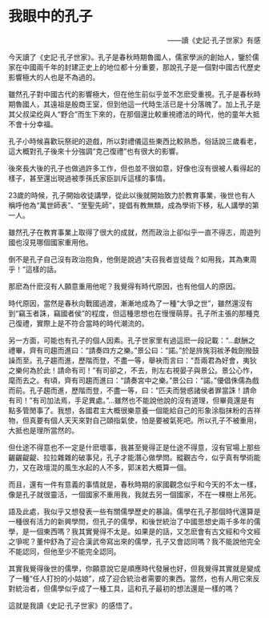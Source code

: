 # 我眼中的孔子

<p style="text-align: right;">——讀《史記·孔子世家》有感</p>

今天讀了《史記·孔子世家》。孔子是春秋時期魯國人，儒家學派的創始人，鑒於儒家在中國兩千年的封建正史上的地位都十分重要，那說孔子是一個對中國古代歷史影響極大的人也是不為過的。

雖然孔子對中國古代的影響極大，但在他生前似乎並不怎麽受重視。孔子是春秋時期魯國人，其遠祖是殷商王室，但到他這一代時生活已是十分落魄了。加上孔子是其父叔梁纥與人“野合”而生下來的，在那個還比較重視禮法的時代，他的童年大抵不會十分幸福。

孔子小時候喜歡玩祭祀的遊戲，所以對禮儀這些東西比較熟悉，俗話說三歲看老，這大概對孔子後來十分強調“克己復禮”也有很大的影響。

後來長大後的孔子也做過許多工作，但也並不很如意，好像也沒有很被人看得起的樣子，甚至還出現過被季孫氏家臣訓斥這樣的事情。

23歲的時候，孔子開始收徒講學，從此以後就開始致力於教育事業，後世也有人稱呼他為“萬世師表”、“至聖先師”，提倡有教無類，成為學術下移，私人講學的第一人。

雖然孔子在教育事業上取得了很大的成就，然而政治上卻似乎一直不得志，周遊列國也沒見哪個國家重用他。

倒不是孔子自己沒有政治抱負，他倒是說過“夫召我者豈徒哉？如用我，其為東周乎！”這樣的話。

那麽為什麽沒有人願意重用他呢？我覺得有時代原因，也有他個人的原因。

時代原因，當然是春秋向戰國過渡，漸漸地成為了一種“大爭之世”，雖然還沒有到“竊玉者誅，竊國者侯”的程度，但這種思想也在慢慢萌芽。孔子所主張的那種克己復禮，實際上是不符合當時的時代潮流的。

另一方面，可能也有孔子的個人因素。孔子世家里有過這麽一段記載：“...獻酬之禮畢，齊有司趨而進曰：“請奏四方之樂。”景公曰：“諾。”於是旍旄羽袚矛戟劍撥鼓譟而至。孔子趨而進，歷階而登，不盡一等，舉袂而言曰：“吾兩君為好會，夷狄之樂何為於此！請命有司！”有司卻之，不去，則左右視晏子與景公。景公心怍，麾而去之。有頃，齊有司趨而進曰：“請奏宮中之樂。”景公曰：“諾。”優倡侏儒為戲而前。孔子趨而進，歷階而登，不盡一等，曰：“匹夫而營惑諸侯者罪當誅！請命有司！”有司加法焉，手足異處。”...雖然也不能說他說的沒有道理，但畢竟還是有點多管閒事了。我想，各國君主大概很樂意養一個能給自己的形象涂脂抹粉的吉祥物，但真要有個人天天來對自己頤指氣使，怕是要被氣死吧。所以孔子不被重用，大抵也是理所當然的。

但仕途不得意也不一定是什麽壞事，我甚至覺得正是仕途不得意，沒有官場上那些齷齷齪齪、拉拉雜雜的破事兒，孔子才能潛心做學問。縱觀古今，似乎真有學術能力，又在政壇混的風生水起的人不多，郭沫若大概算一個。

而且，還有一件有意義的事情就是，春秋時期的家國觀念似乎和今天的不太一樣，像是孔子就很靈活，一個國家不重用我，我就去另一個國家，不在一棵樹上吊死。

語及此處，我似乎又想發表一些有關儒學歷史的暴論。儒學在孔子那個時代還算是一種很有活力的新興學問，但孔子的儒學，和後世統治了中國思想史兩千多年的儒學，是一個東西嗎？我其實覺得不太是。如果是的話，又怎麽會有古文經和今文經之爭呢？董仲舒為了迎合漢武帝寫出來的儒學，孔子又會認同嗎？我不能說他完全不能認同，但他至少不能完全認同。

其實我覺得後世的儒學，你願意說它是順應時代發展也好，但我覺得其實就是變成了一種“任人打扮的小姑娘”，成了迎合統治者需要的東西。當然，也有人用它來反對統治者，但儒學似乎成了一種工具，這和孔子最初的想法還是一樣的嗎？

這就是我讀《史記·孔子世家》的感悟了。

